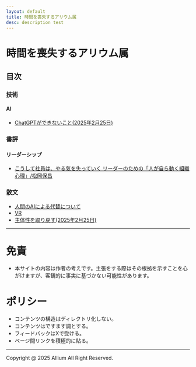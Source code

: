 ```yaml
---
layout: default
title: 時間を喪失するアリウム属
desc: description test
---
```


# 時間を喪失するアリウム属
## 目次
### 技術
#### AI
- [ChatGPTができないこと(2025年2月25日)](./tech/001/001.md)

### 書評
#### リーダーシップ
- [こうして社員は、やる気を失っていく リーダーのための「人が自ら動く組織心理」/松岡保昌](./book_review/001/001.md)

### 散文
- [人間のAIによる代替について](./essay/001/001.md)
- [VR](./essay/002/002.md)
- [主体性を取り戻す(2025年2月25日)](./essay/003/003.md)


---
# 免責
- 本サイトの内容は作者の考えです。主張をする際はその根拠を示すことを心がけますが、客観的に事実に基づかない可能性があります。

# ポリシー
- コンテンツの構造はディレクトリ化しない。
- コンテンツはですます調とする。
- フィードバックはXで受ける。
- ページ間リンクを積極的に貼る。

---
Copyright @ 2025 Allium All Right Reserved.
